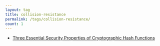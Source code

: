 ```yaml
---
layout: tag
title: collision-resistance
permalink: /tags/collision-resistance/
count: 1
---
```


- [Three Essential Security Properties of Cryptographic Hash Functions](https://klise.now.sh/three-essential-security-properties-of-cryptographic-hash-functions/)

